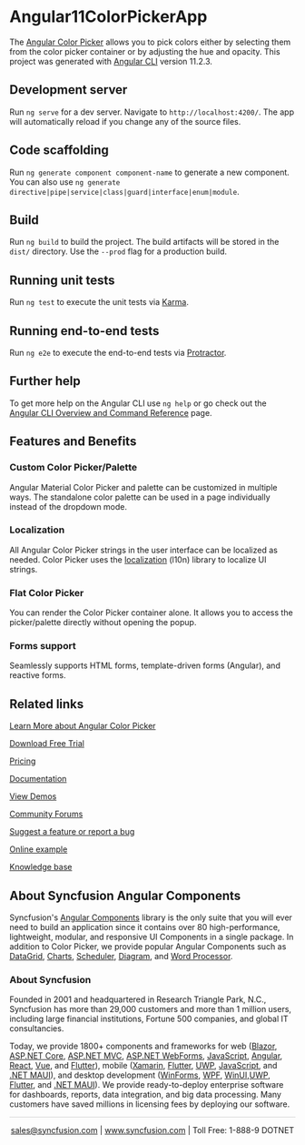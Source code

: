 # Angular11ColorPickerApp

The [Angular Color Picker](https://www.syncfusion.com/angular-components/angular-color-picker?utm_source=github&utm_medium=listing&utm_campaign=angular-color-picker-github-samples) allows you to pick colors either by selecting them from the color picker container or by adjusting the hue and opacity. This project was generated with [Angular CLI](https://github.com/angular/angular-cli) version 11.2.3.

## Development server

Run `ng serve` for a dev server. Navigate to `http://localhost:4200/`. The app will automatically reload if you change any of the source files.

## Code scaffolding

Run `ng generate component component-name` to generate a new component. You can also use `ng generate directive|pipe|service|class|guard|interface|enum|module`.

## Build

Run `ng build` to build the project. The build artifacts will be stored in the `dist/` directory. Use the `--prod` flag for a production build.

## Running unit tests

Run `ng test` to execute the unit tests via [Karma](https://karma-runner.github.io).

## Running end-to-end tests

Run `ng e2e` to execute the end-to-end tests via [Protractor](http://www.protractortest.org/).

## Further help

To get more help on the Angular CLI use `ng help` or go check out the [Angular CLI Overview and Command Reference](https://angular.io/cli) page.

## Features and Benefits

### Custom Color Picker/Palette

Angular Material Color Picker and palette can be customized in multiple ways. The standalone color palette can be used in a page individually instead of the dropdown mode.

### Localization

All Angular Color Picker strings in the user interface can be localized as needed. Color Picker uses the [localization](https://ej2.syncfusion.com/angular/documentation/color-picker/localization?utm_source=github&utm_medium=listing&utm_campaign=angular-color-picker-github-samples) (l10n) library to localize UI strings.

### Flat Color Picker

You can render the Color Picker container alone. It allows you to access the picker/palette directly without opening the popup.

### Forms support

Seamlessly supports HTML forms, template-driven forms (Angular), and reactive forms.

## Related links
[Learn More about Angular Color Picker](https://www.syncfusion.com/angular-components/angular-color-picker?utm_source=github&utm_medium=listing&utm_campaign=angular-color-picker-github-samples)

[Download Free Trial](https://www.syncfusion.com/downloads/angular?utm_source=github&utm_medium=listing&utm_campaign=angular-color-picker-github-samples)

[Pricing](https://www.syncfusion.com/sales/teamlicense?utm_source=github&utm_medium=listing&utm_campaign=angular-color-picker-github-samples)

[Documentation](https://ej2.syncfusion.com/angular/documentation/color-picker/getting-started?utm_source=github&utm_medium=listing&utm_campaign=angular-color-picker-github-samples)

[View Demos](https://github.com/SyncfusionExamples/ej2-angular-11-color-picker?utm_source=github&utm_medium=listing&utm_campaign=angular-color-picker-github-samples)

[Community Forums](https://www.syncfusion.com/forums/angular-js2?utm_source=github&utm_medium=listing&utm_campaign=angular-color-picker-github-samples)

[Suggest a feature or report a bug](https://www.syncfusion.com/feedback/angular?utm_source=github&utm_medium=listing&utm_campaign=angular-color-picker-github-samples)

[Online example](https://ej2.syncfusion.com/angular/demos/#/bootstrap5/color-picker/default?utm_source=github&utm_medium=listing&utm_campaign=angular-color-picker-github-samples)

[Knowledge base](https://support.syncfusion.com/kb/article/11074/how-to-get-started-easily-with-syncfusion-angular-11-color-picker?utm_source=github&utm_medium=listing&utm_campaign=angular-color-picker-github-samples)


## About Syncfusion Angular Components

Syncfusion's [Angular Components](https://www.syncfusion.com/angular-components?utm_source=github&utm_medium=listing&utm_campaign=angular-color-picker-github-samples) library is the only suite that you will ever need to build an application since it contains over 80 high-performance, lightweight, modular, and responsive UI Components in a single package. In addition to Color Picker, we provide popular Angular Components such as [DataGrid](https://www.syncfusion.com/angular-components/angular-grid?utm_source=github&utm_medium=listing&utm_campaign=angular-color-picker-github-samples), [Charts](https://www.syncfusion.com/angular-components/angular-charts?utm_source=github&utm_medium=listing&utm_campaign=angular-color-picker-github-samples), [Scheduler](https://www.syncfusion.com/angular-components/angular-scheduler?utm_source=github&utm_medium=listing&utm_campaign=angular-color-picker-github-samples), [Diagram](https://www.syncfusion.com/angular-components/angular-diagram?utm_source=github&utm_medium=listing&utm_campaign=angular-color-picker-github-samples), and [Word Processor](https://www.syncfusion.com/angular-components/angular-word-processor?utm_source=github&utm_medium=listing&utm_campaign=angular-color-picker-github-samples).

### About Syncfusion
Founded in 2001 and headquartered in Research Triangle Park, N.C., Syncfusion has more than 29,000 customers and more than 1 million users, including large financial institutions, Fortune 500 companies, and global IT consultancies.

Today, we provide 1800+ components and frameworks for web ([Blazor](https://www.syncfusion.com/blazor-components?utm_source=github&utm_medium=listing&utm_campaign=angular-color-picker-github-samples), [ASP.NET Core](https://www.syncfusion.com/aspnet-core-ui-controls?utm_source=github&utm_medium=listing&utm_campaign=angular-color-picker-github-samples), [ASP.NET MVC](https://www.syncfusion.com/aspnet-mvc-ui-controls?utm_source=github&utm_medium=listing&utm_campaign=angular-color-picker-github-samples), [ASP.NET WebForms](https://www.syncfusion.com/jquery/aspnet-webforms-ui-controls?utm_source=github&utm_medium=listing&utm_campaign=angular-color-picker-github-samples), [JavaScript](https://www.syncfusion.com/javascript-ui-controls?utm_source=github&utm_medium=listing&utm_campaign=angular-color-picker-github-samples), [Angular](https://www.syncfusion.com/angular-components?utm_source=github&utm_medium=listing&utm_campaign=angular-color-picker-github-samples), [React](https://www.syncfusion.com/react-components?utm_source=github&utm_medium=listing&utm_campaign=angular-color-picker-github-samples), [Vue](https://www.syncfusion.com/vue-components?utm_source=github&utm_medium=listing&utm_campaign=angular-color-picker-github-samples), and [Flutter](https://www.syncfusion.com/flutter-widgets?utm_source=github&utm_medium=listing&utm_campaign=angular-color-picker-github-samples)), mobile ([Xamarin](https://www.syncfusion.com/xamarin-ui-controls?utm_source=github&utm_medium=listing&utm_campaign=angular-color-picker-github-samples), [Flutter](https://www.syncfusion.com/flutter-widgets?utm_source=github&utm_medium=listing&utm_campaign=angular-color-picker-github-samples), [UWP](https://www.syncfusion.com/uwp-ui-controls?utm_source=github&utm_medium=listing&utm_campaign=angular-color-picker-github-samples), [JavaScript](https://www.syncfusion.com/javascript-ui-controls?utm_source=github&utm_medium=listing&utm_campaign=angular-color-picker-github-samples), and [.NET MAUI](https://www.syncfusion.com/maui-controls?utm_source=github&utm_medium=listing&utm_campaign=angular-color-picker-github-samples)), and desktop development ([WinForms](https://www.syncfusion.com/winforms-ui-controls?utm_source=github&utm_medium=listing&utm_campaign=angular-color-picker-github-samples), [WPF](https://www.syncfusion.com/wpf-controls?utm_source=github&utm_medium=listing&utm_campaign=angular-color-picker-github-samples), [WinUI](https://www.syncfusion.com/winui-controls?utm_source=github&utm_medium=listing&utm_campaign=angular-color-picker-github-samples),[UWP](https://www.syncfusion.com/uwp-ui-controls?utm_source=github&utm_medium=listing&utm_campaign=angular-color-picker-github-samples), [Flutter](https://www.syncfusion.com/flutter-widgets?utm_source=github&utm_medium=listing&utm_campaign=angular-color-picker-github-samples), and [.NET MAUI](https://www.syncfusion.com/maui-controls?utm_source=github&utm_medium=listing&utm_campaign=angular-color-picker-github-samples)). We provide ready-to-deploy enterprise software for dashboards, reports, data integration, and big data processing. Many customers have saved millions in licensing fees by deploying our software.

<hr style="height:0.3px;border:none;color:lightgrey;background-color:lightgrey;" />

<p align="center">
<a href="mailto:sales@syncfusion.com?Subject=Syncfusion Angular Color Picker - GitHub" target="_top">sales@syncfusion.com</a> | <a href="https://www.syncfusion.com?utm_source=github&utm_medium=listing&utm_campaign=angular-color-picker-github-samples">www.syncfusion.com</a> | Toll Free: 1-888-9 DOTNET <br>
</p>

